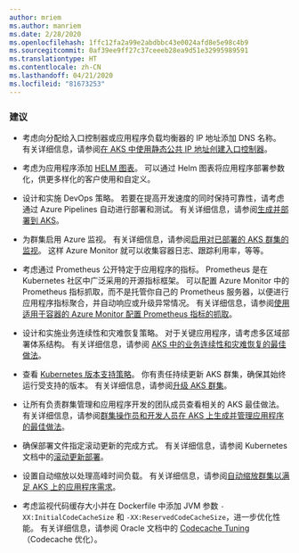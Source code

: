 ```yaml
---
author: mriem
ms.author: manriem
ms.date: 2/28/2020
ms.openlocfilehash: 1ffc12fa2a99e2abdbbc43e0024afd8e5e98c4b9
ms.sourcegitcommit: 0af39ee9ff27c37ceeeb28ea9d51e32995989591
ms.translationtype: HT
ms.contentlocale: zh-CN
ms.lasthandoff: 04/21/2020
ms.locfileid: "81673253"
---
```

### <a name="recommendations"></a>建议

* 考虑向分配给入口控制器或应用程序负载均衡器的 IP 地址添加 DNS 名称。 有关详细信息，请参阅[在 AKS 中使用静态公共 IP 地址创建入口控制器](/azure/aks/ingress-static-ip)。

* 考虑为应用程序添加 [HELM 图表](https://helm.sh/docs/topics/charts/)。 可以通过 Helm 图表将应用程序部署参数化，供更多样化的客户使用和自定义。

* 设计和实施 DevOps 策略。 若要在提高开发速度的同时保持可靠性，请考虑通过 Azure Pipelines 自动进行部署和测试。 有关详细信息，请参阅[生成并部署到 AKS](/azure/devops/pipelines/ecosystems/kubernetes/aks-template)。

* 为群集启用 Azure 监视。 有关详细信息，请参阅[启用对已部署的 AKS 群集的监视](/azure/azure-monitor/insights/container-insights-enable-existing-clusters)。 这样 Azure Monitor 就可以收集容器日志、跟踪利用率，等等。

* 考虑通过 Prometheus 公开特定于应用程序的指标。 Prometheus 是在 Kubernetes 社区中广泛采用的开源指标框架。 可以配置 Azure Monitor 中的 Prometheus 指标抓取，而不是托管你自己的 Prometheus 服务器，以便进行应用程序指标聚合，并自动响应或升级异常情况。 有关详细信息，请参阅[使用适用于容器的 Azure Monitor 配置 Prometheus 指标的抓取](/azure/azure-monitor/insights/container-insights-prometheus-integration)。

* 设计和实施业务连续性和灾难恢复策略。 对于关键应用程序，请考虑多区域部署体系结构。 有关详细信息，请参阅 [AKS 中的业务连续性和灾难恢复的最佳做法](/azure/aks/operator-best-practices-multi-region)。

* 查看 [Kubernetes 版本支持策略](/azure/aks/supported-kubernetes-versions#kubernetes-version-support-policy)。 你有责任持续更新 AKS 群集，确保其始终运行受支持的版本。 有关详细信息，请参阅[升级 AKS 群集](/azure/aks/upgrade-cluster)。

* 让所有负责群集管理和应用程序开发的团队成员查看相关的 AKS 最佳做法。 有关详细信息，请参阅[群集操作员和开发人员在 AKS 上生成并管理应用程序的最佳做法](/azure/aks/best-practices)。

* 确保部署文件指定滚动更新的完成方式。 有关详细信息，请参阅 Kubernetes 文档中的[滚动更新部署](https://kubernetes.io/docs/concepts/workloads/controllers/deployment/#rolling-update-deployment)。

* 设置自动缩放以处理高峰时间负载。 有关详细信息，请参阅[自动缩放群集以满足 AKS 上的应用程序需求](/azure/aks/cluster-autoscaler)。

* 考虑监视代码缓存大小并在 Dockerfile 中添加 JVM 参数 `-XX:InitialCodeCacheSize` 和 `-XX:ReservedCodeCacheSize`，进一步优化性能。 有关详细信息，请参阅 Oracle 文档中的 [Codecache Tuning](https://docs.oracle.com/javase/8/embedded/develop-apps-platforms/codecache.htm)（Codecache 优化）。
